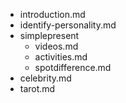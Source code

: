 - introduction.md
- identify-personality.md
- simplepresent
  - videos.md
  - activities.md
  - spotdifference.md
- celebrity.md
- tarot.md

